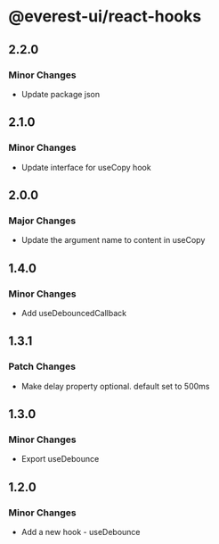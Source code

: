 # @everest-ui/react-hooks

## 2.2.0

### Minor Changes

- Update package json

## 2.1.0

### Minor Changes

- Update interface for useCopy hook

## 2.0.0

### Major Changes

- Update the argument name to content in useCopy

## 1.4.0

### Minor Changes

- Add useDebouncedCallback

## 1.3.1

### Patch Changes

- Make delay property optional. default set to 500ms

## 1.3.0

### Minor Changes

- Export useDebounce

## 1.2.0

### Minor Changes

- Add a new hook - useDebounce

